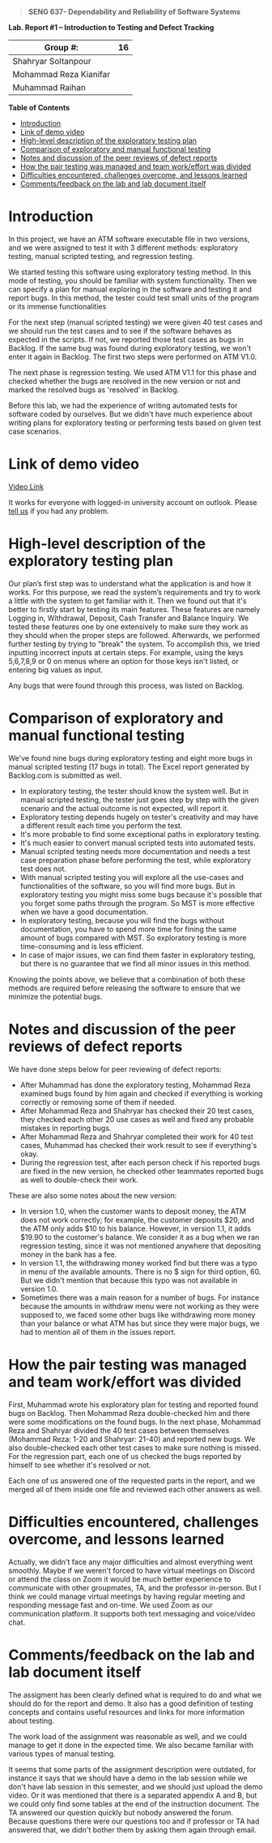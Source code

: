 > **SENG 637- Dependability and Reliability of Software Systems**

**Lab. Report \#1 – Introduction to Testing and Defect Tracking**

| Group \#:              | 16  |   
|------------------------|-----|
| Shahryar Soltanpour    |     |
| Mohammad Reza Kianifar |     |
| Muhammad Raihan        |     |

**Table of Contents**

- [Introduction](#introduction)
- [Link of demo video](#link-of-demo-video)
- [High-level description of the exploratory testing plan](#high-level-description-of-the-exploratory-testing-plan)
- [Comparison of exploratory and manual functional testing](#comparison-of-exploratory-and-manual-functional-testing)
- [Notes and discussion of the peer reviews of defect reports](#notes-and-discussion-of-the-peer-reviews-of-defect-reports)
- [How the pair testing was managed and team work/effort was divided](#how-the-pair-testing-was-managed-and-team-workeffort-was-divided)
- [Difficulties encountered, challenges overcome, and lessons learned](#difficulties-encountered-challenges-overcome-and-lessons-learned)
- [Comments/feedback on the lab and lab document itself](#commentsfeedback-on-the-lab-and-lab-document-itself)

# Introduction

In this project, we have an ATM software executable file in two versions, and we were assigned to test it with 3
different methods: exploratory testing, manual scripted testing, and regression testing.

We started testing this software using exploratory testing method. In this mode of testing, you should be familiar with
system functionality. Then we can specify a plan for manual exploring in the software and testing it and report bugs. In
this method, the tester could test small units of the program or its immense functionalities

For the next step (manual scripted testing) we were given 40 test cases and we should run the test cases and to see if
the software behaves as expected in the scripts. If not, we reported those test cases as bugs in Backlog. If the same
bug was found during exploratory testing, we won't enter it again in Backlog. The first two steps were performed on ATM
V1.0.

The next phase is regression testing. We used ATM V1.1 for this phase and checked whether the bugs are resolved in the
new version or not and marked the resolved bugs as 'resolved' in Backlog.

Before this lab, we had the experience of writing automated tests for software coded by ourselves. But we didn't have
much experience about writing plans for exploratory testing or performing tests based on given test case scenarios.

# Link of demo video

[Video Link](https://uofc-my.sharepoint.com/:v:/g/personal/mohammadreza_kianifa_ucalgary_ca/ESUgoUO_fQRAmkmeeJLR9ycBo0MkUVjQWt7HD0XPpc-VJA?e=TBVbOc)

It works for everyone with logged-in university account on outlook. Please [tell us](mailto:mohammadreza.kianifa@ucalgary.ca) if you had any problem. 

# High-level description of the exploratory testing plan

Our plan’s first step was to understand what the application is and how it works. For this purpose, we read the system’s
requirements and try to work a little with the system to get familiar with it. Then we found out that it's better to
firstly start by testing its main features. These features are namely Logging in, Withdrawal, Deposit, Cash Transfer and
Balance Inquiry. We tested these features one by one extensively to make sure they work as they should when the proper 
steps are followed. Afterwards, we performed further testing by trying to "break" the system. To accomplish this, we 
tried inputting incorrect inputs at certain steps. For example, using the keys 5,6,7,8,9 or 0 on menus where an option 
for those keys isn't listed, or entering big values as input.

Any bugs that were found through this process, was listed on Backlog.

# Comparison of exploratory and manual functional testing

We've found nine bugs during exploratory testing and eight more bugs in manual scripted testing (17 bugs in total). The
Excel report generated by Backlog.com is submitted as well.

- In exploratory testing, the tester should know the system well. But in manual scripted testing, the tester just goes
  step by step with the given scenario and the actual outcome is not expected, will report it.
- Exploratory testing depends hugely on tester's creativity and may have a different result each time you perform the
  test.
- It's more probable to find some exceptional paths in exploratory testing.
- It's much easier to convert manual scripted tests into automated tests.
- Manual scripted testing needs more documentation and needs a test case preparation phase before performing the test,
  while exploratory test does not.
- With manual scripted testing you will explore all the use-cases and functionalities of the software, so you will find
  more bugs. But in exploratory testing you might miss some bugs because it's possible that you forget some paths
  through the program. So MST is more effective when we have a good documentation.
- In exploratory testing, because you will find the bugs without documentation, you have to spend more time for fining
  the same amount of bugs compared with MST. So exploratory testing is more time-consuming and is less efficient.
- In case of major issues, we can find them faster in exploratory testing, but there is no guarantee that we find all
  minor issues in this method.

Knowing the points above, we believe that a combination of both these methods are required before releasing the software
to ensure that we minimize the potential bugs.

# Notes and discussion of the peer reviews of defect reports

We have done steps below for peer reviewing of defect reports:

- After Muhammad has done the exploratory testing, Mohammad Reza examined bugs found by him again and checked if
  everything is working correctly or removing some of them if needed.
- After Mohammad Reza and Shahryar has checked their 20 test cases, they checked each other 20 use cases as well and
  fixed any probable mistakes in reporting bugs.
- After Mohammad Reza and Shahryar completed their work for 40 test cases, Muhammad has checked their work result to see
  if everything's okay.
- During the regression test, after each person check if his reported bugs are fixed in the new version, he checked
  other teammates reported bugs as well to double-check their work.

These are also some notes about the new version:

- In version 1.0, when the customer wants to deposit money, the ATM does not work correctly; for example, the customer
  deposits $20, and the ATM only adds $10 to his balance. However, in version 1.1, it adds $19.90 to the customer's
  balance. We consider it as a bug when we ran regression testing, since it was not mentioned anywhere that depositing
  money in the bank has a fee.
- In version 1.1, the withdrawing money worked find but there was a typo in menu of the available amounts. There is no $
  sign for third option, 60. But we didn't mention that because this typo was not available in version 1.0.
- Sometimes there was a main reason for a number of bugs. For instance because the amounts in withdraw menu were not
  working as they were supposed to, we faced some other bugs like withdrawing more money than your balance or what ATM
  has but since they were major bugs, we had to mention all of them in the issues report.

# How the pair testing was managed and team work/effort was divided

First, Muhammad wrote his exploratory plan for testing and reported found bugs on Backlog. Then Mohammad Reza
double-checked him and there were some modifications on the found bugs. In the next phase, Mohammad Reza and Shahryar
divided the 40 test cases between themselves (Mohammad Reza: 1-20 and Shahryar: 21-40) and reported new bugs. We also
double-checked each other test cases to make sure nothing is missed. For the regression part, each one of us checked the
bugs reported by himself to see whether it's resolved or not.

Each one of us answered one of the requested parts in the report, and we merged all of them inside one file and reviewed
each other answers as well.

# Difficulties encountered, challenges overcome, and lessons learned

Actually, we didn't face any major difficulties and almost everything went smoothly. Maybe if we weren't forced to have
virtual meetings on Discord or attend the class on Zoom it would be much better experience to communicate with other
groupmates, TA, and the professor in-person. But I think we could manage virtual meetings by having regular meeting and
responding message fast and on-time. 
We used Zoom as our communication platform. It supports both text messaging and voice/video chat.

# Comments/feedback on the lab and lab document itself

The assigment has been clearly defined what is required to do and what we should do for the report and demo. It also has
a good definition of testing concepts and contains useful resources and links for more information about testing.

The work load of the assignment was reasonable as well, and we could manage to get it done in the expected time. We also
became familiar with various types of manual testing.

It seems that some parts of the assignment description were outdated, for instance it says that we should have a demo in
the lab session while we don't have lab session in this semester, and we should just upload the demo video. Or it was
mentioned that there is a separated appendix A and B, but we could only find some tables at the end of the instruction
document. The TA answered our question quickly but nobody answered the forum. Because questions there were our questions
too and if professor or TA had answered that, we didn't bother them by asking them again through email. 
